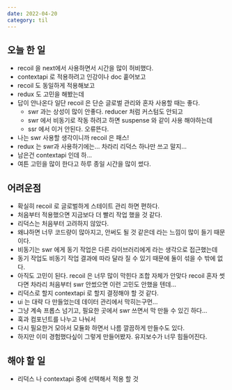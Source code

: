 ```yaml
---
date: 2022-04-20
category: til
---
```


## 오늘 한 일

- recoil 을 next에서 사용하면서 시간을 많이 허비했다.
- contextapi 로 적용하려고 인강이나 doc 훝어보고
- recoil 도 동일하게 적용해보고
- redux 도 고민을 해봤는데
- 답이 안나온다 일단 recoil 은 단순 글로벌 관리와 혼자 사용할 때는 좋다.
  - swr 과는 상성이 많이 안좋다. reducer 처럼 커스텀도 안되고
  - swr 에서 비동기로 작동 하려고 하면 suspense 와 같이 사용 해야하는데
  - ssr 에서 이거 안된다. 오류뜬다.
- 나는 swr 사용할 생각이니까 recoil 은 패스!
- redux 는 swr과 사용하기에는... 차라리 리덕스 하나만 쓰고 말지...
- 남은건 contextapi 인데 하...
- 여튼 고민을 많이 한다고 하루 종일 시간을 많이 썼다.

## 어려운점

- 확실히 recoil 로 글로벌하게 스테이트 관리 하면 편하다.
- 처음부터 적용했으면 지금보다 더 빨리 작업 했을 것 같다.
- 리덕스는 처음부터 고려하지 않았다.
- 왜냐하면 너무 코드량이 많아지고, 안써도 될 것 같은데 라는 느낌이 많이 들기 때문이다.
- 비동기는 swr 에게 동기 작업은 다른 라이브러리에게 라는 생각으로 접근했는데
- 동기 작업도 비동기 작업 결과에 따라 달라 질 수 있기 때문에 둘이 섞을 수 밖에 없다.
- 아직도 고민이 된다. recoil 은 너무 많이 막힌다 조합 자체가 안맞다 recoil 혼자 썻다면 차라리 처음부터 swr 안썼으면 이런 고민도 안했을 텐데...
- 리덕스로 할지 contextapi 로 할지 결정해야 할 것 같다.
- ui 는 대략 다 만들었는데 데이터 관리에서 막히는구먼...
- 그냥 계속 프롭스 넘기고, 필요한 곳에서 swr 쓰면서 막 만들 수 있긴 하다...
- 훅과 컴포넌트를 나누고 나눠서
- 다시 필요한거 모아서 모듈화 하면서 나름 깔끔하게 만들수도 있다.
- 하지만 이미 경험했다싶이 그렇게 만들어봤자. 유지보수가 너무 힘들어진다.

## 해야 할 일

- 리덕스 나 contextapi 중에 선택해서 적용 할 것
